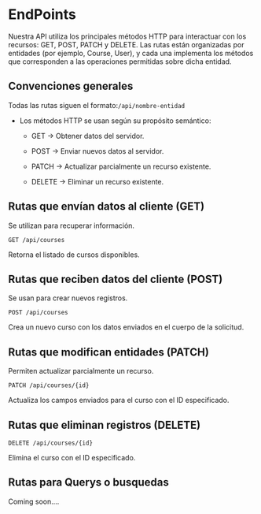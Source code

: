 # EndPoints

Nuestra API utiliza los principales métodos HTTP para interactuar con los recursos: GET, POST, PATCH y DELETE.
Las rutas están organizadas por entidades (por ejemplo, Course, User), y cada una implementa los métodos que corresponden a las operaciones permitidas sobre dicha entidad.

## Convenciones generales

Todas las rutas siguen el formato:`/api/nombre-entidad`

- Los métodos HTTP se usan según su propósito semántico:

  - GET → Obtener datos del servidor.

  - POST → Enviar nuevos datos al servidor.

  - PATCH → Actualizar parcialmente un recurso existente.

  - DELETE → Eliminar un recurso existente.

## Rutas que envían datos al cliente (GET)

Se utilizan para recuperar información.

`GET /api/courses`

Retorna el listado de cursos disponibles.

## Rutas que reciben datos del cliente (POST)

Se usan para crear nuevos registros.

`POST /api/courses`

Crea un nuevo curso con los datos enviados en el cuerpo de la solicitud.

## Rutas que modifican entidades (PATCH)

Permiten actualizar parcialmente un recurso.

`PATCH /api/courses/{id}`

Actualiza los campos enviados para el curso con el ID especificado.

## Rutas que eliminan registros (DELETE)

`DELETE /api/courses/{id}`

Elimina el curso con el ID especificado.

## Rutas para Querys o busquedas

Coming soon....
